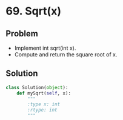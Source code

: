 # 69. Sqrt(x)

## Problem
- Implement int sqrt(int x).
- Compute and return the square root of x.

## Solution
```python
class Solution(object):
    def mySqrt(self, x):
        """
        :type x: int
        :rtype: int
        """
```
